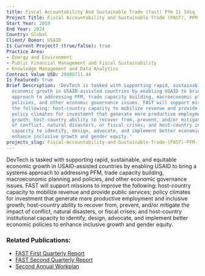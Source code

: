 ```yaml
---
title: Fiscal Accountability And Sustainable Trade (fast) Pfm Ii Idiq
Project Title: Fiscal Accountability and Sustainable Trade (FAST), PFM II IDIQ
Start Year: 2019
End Year: 2024
Country: Global
Client/ Donor: USAID
Is Current Project? (true/false): true
Practice Area:
- Energy and Environment
- Public Financial Management and Fiscal Sustainability
- Knowledge Management and Data Analytics
Contract Value USD: 20808711.44
Is Featured: true
Brief Description: 'DevTech is tasked with supporting rapid, sustainable, and equitable
  economic growth in USAID-assisted countries by enabling USAID to bring a systems
  approach to addressing PFM, trade capacity building, macroeconomic planning and
  policies, and other economic governance issues. FAST will support missions to improve
  the following: host-country capacity to mobilize revenue and provide public services;
  policy climates for investment that generate more productive employment and inclusive
  growth; host-country ability to recover from, prevent, and/or mitigate the impact
  of conflict, natural disasters, or fiscal crises; and host-country institutional
  capacity to identify, design, advocate, and implement better economic policies to
  enhance inclusive growth and gender equity.'
projects_slug: Fiscal-Accountability-and-Sustainable-Trade-(FAST)-PFM-II-IDIQ
---
```


DevTech is tasked with supporting rapid, sustainable, and equitable economic growth in USAID-assisted countries by enabling USAID to bring a systems approach to addressing PFM, trade capacity building, macroeconomic planning and policies, and other economic governance issues. FAST will support missions to improve the following: host-country capacity to mobilize revenue and provide public services; policy climates for investment that generate more productive employment and inclusive growth; host-country ability to recover from, prevent, and/or mitigate the impact of conflict, natural disasters, or fiscal crises; and host-country institutional capacity to identify, design, advocate, and implement better economic policies to enhance inclusive growth and gender equity.

### Related Publications: ###
  * [FAST First Quarterly Report](	https://pdf.usaid.gov/pdf_docs/PA00WB8X.pdf)
* [FAST Second Quarterly Report](	https://pdf.usaid.gov/pdf_docs/PA00WJG1.pdf)
* [Second Annual Workplan](	https://pdf.usaid.gov/pdf_docs/PA00X6DS.pdf)


